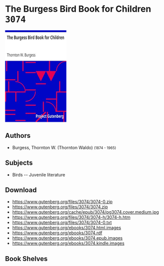 # The Burgess Bird Book for Children <kbd>3074</kbd>

![](./cover.medium.jpg "")

## Authors


 - Burgess, Thornton W. (Thornton Waldo) <small>(1874 - 1965)</small>

## Subjects


 - Birds -- Juvenile literature

## Download


 - https://www.gutenberg.org/files/3074/3074-0.zip
 - https://www.gutenberg.org/files/3074/3074.zip
 - https://www.gutenberg.org/cache/epub/3074/pg3074.cover.medium.jpg
 - https://www.gutenberg.org/files/3074/3074-h/3074-h.htm
 - https://www.gutenberg.org/files/3074/3074-0.txt
 - https://www.gutenberg.org/ebooks/3074.html.images
 - https://www.gutenberg.org/ebooks/3074.rdf
 - https://www.gutenberg.org/ebooks/3074.epub.images
 - https://www.gutenberg.org/ebooks/3074.kindle.images

## Book Shelves


